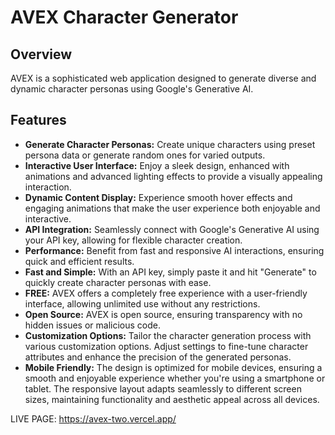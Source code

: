 # AVEX Character Generator

## Overview

AVEX is a sophisticated web application designed to generate diverse and dynamic character personas using Google's Generative AI.

## Features

- **Generate Character Personas:** Create unique characters using preset persona data or generate random ones for varied outputs.
- **Interactive User Interface:** Enjoy a sleek design, enhanced with animations and advanced lighting effects to provide a visually appealing interaction.
- **Dynamic Content Display:** Experience smooth hover effects and engaging animations that make the user experience both enjoyable and interactive.
- **API Integration:** Seamlessly connect with Google's Generative AI using your API key, allowing for flexible character creation.
- **Performance:** Benefit from fast and responsive AI interactions, ensuring quick and efficient results.
- **Fast and Simple:** With an API key, simply paste it and hit "Generate" to quickly create character personas with ease.
- **FREE:** AVEX offers a completely free experience with a user-friendly interface, allowing unlimited use without any restrictions.
- **Open Source:** AVEX is open source, ensuring transparency with no hidden issues or malicious code.
- **Customization Options:** Tailor the character generation process with various customization options. Adjust settings to fine-tune character attributes and enhance the precision of the generated personas.
- **Mobile Friendly:** The design is optimized for mobile devices, ensuring a smooth and enjoyable experience whether you're using a smartphone or tablet. The responsive layout adapts seamlessly to different screen sizes, maintaining functionality and aesthetic appeal across all devices.

LIVE PAGE: https://avex-two.vercel.app/
